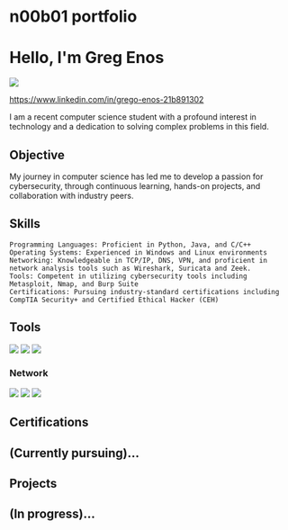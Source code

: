 # n00b01 portfolio

# Hello, I'm Greg Enos
<a href="https://linkedin.com"><img src="https://img.shields.io/badge/-LinkedIn-0072b1?&style=for-the-badge&logo=linkedin&logoColor=white" /></a>

https://www.linkedin.com/in/grego-enos-21b891302

I am a recent computer science student with a profound interest in technology and a dedication to solving complex problems in this field.

## Objective 

My journey in computer science has led me to develop a passion for cybersecurity, through continuous learning, hands-on projects, and collaboration with industry peers.

## Skills

    Programming Languages: Proficient in Python, Java, and C/C++
    Operating Systems: Experienced in Windows and Linux environments
    Networking: Knowledgeable in TCP/IP, DNS, VPN, and proficient in network analysis tools such as Wireshark, Suricata and Zeek.
    Tools: Competent in utilizing cybersecurity tools including Metasploit, Nmap, and Burp Suite
    Certifications: Pursuing industry-standard certifications including CompTIA Security+ and Certified Ethical Hacker (CEH)
    
## Tools
<div>
    <img src="https://img.shields.io/badge/-Metasploit-6785C3?style=for-the-badge&logo=Metasploit&logoColor=white" />
    <img src="https://img.shields.io/badge/-Nmap-E6E6E6?style=for-the-badge&logo=Nmap&logoColor=black" />
    <img src="https://img.shields.io/badge/-Burp%20Suite-FF7F66?style=for-the-badge&logo=Burp%20Suite&logoColor=black" />
  
</div>

### Network
<div>
    <img src="https://img.shields.io/badge/-Wireshark-1679A7?&style=for-the-badge&logo=Wireshark&logoColor=white" />
    <img src="https://img.shields.io/badge/-Suricata-EF3B2D?&style=for-the-badge&logo=Suricata&logoColor=white" />
    <img src="https://img.shields.io/badge/-Zeek-777BB4?&style=for-the-badge&logo=Zeek&logoColor=white" />
</div>



## Certifications

## (Currently pursuing)...

## Projects

## (In progress)...
